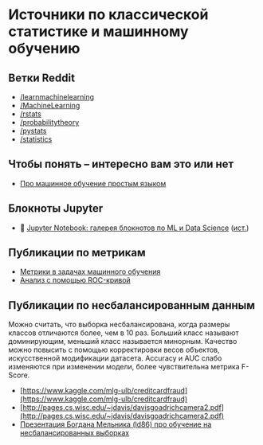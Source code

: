 # Источники по классической статистике и машинному обучению


## Ветки Reddit
- [/learnmachinelearning](https://www.reddit.com/r/learnmachinelearning)
- [/MachineLearning](https://www.reddit.com/r/MachineLearning)
- [/rstats](https://www.reddit.com/r/rstats)
- [/probabilitytheory](https://www.reddit.com/r/probabilitytheory)
- [/pystats](https://www.reddit.com/r/pystats)
- [/statistics](https://www.reddit.com/r/statistics)

## Чтобы понять – интересно вам это или нет
- [Про машинное обучение простым языком](https://vas3k.ru/blog/machine_learning/)

## Блокноты Jupyter
- 🌟 [Jupyter Notebook: галерея блокнотов по ML и Data Science](https://proglib.io/p/jupyter-notebook-best) ([ист.](https://github.com/jupyter/jupyter/wiki/A-gallery-of-interesting-Jupyter-Notebooks))

## Публикации по метрикам
- [Метрики в задачах машинного обучения](https://habr.com/en/company/ods/blog/328372/)
- [Анализ с помощью ROC-кривой](https://wiki.loginom.ru/articles/roc-analysis.html?_ga=2.70714516.50663422.1603560142-625801188.1603560142)

## Публикации по несбалансированным данным
Можно считать, что выборка несбалансирована, когда размеры классов отличаются более, чем в 10 раз. Больший класс называют доминирующим, меньший класс называется минорным. Качество можно повысить с помощью корректировки весов объектов, искусственной модификации датасета. Accuracy и AUC слабо изменяются при изменении модели, более чувствительна метрика F-Score.

- [https://www.kaggle.com/mlg-ulb/creditcardfraud](https://www.kaggle.com/mlg-ulb/creditcardfraud)
- [http://pages.cs.wisc.edu/~jdavis/davisgoadrichcamera2.pdf](http://pages.cs.wisc.edu/~jdavis/davisgoadrichcamera2.pdf)
- [Презентация Богдана Мельника (ld86) про обучение на несбалансированных выборках](https://ld86.github.io/ml-slides/unbalanced.html#/22)
